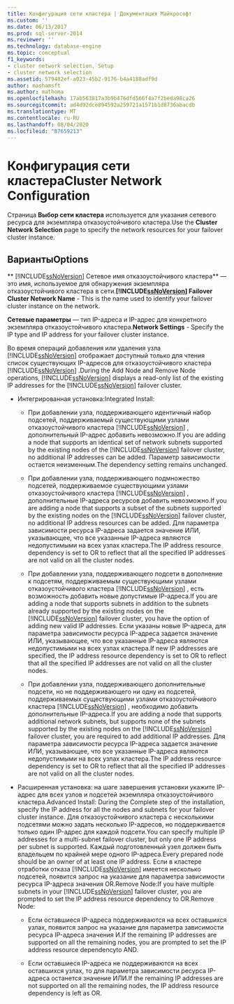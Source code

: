 ```yaml
---
title: Конфигурация сети кластера | Документация Майкрософт
ms.custom: ''
ms.date: 06/13/2017
ms.prod: sql-server-2014
ms.reviewer: ''
ms.technology: database-engine
ms.topic: conceptual
f1_keywords:
- cluster network selection, Setup
- cluster network selection
ms.assetid: 579482ef-a023-45b2-9176-b4a4188adf9d
author: mashamsft
ms.author: mathoma
ms.openlocfilehash: 17ab563817a3b9b476dfd566f4a7f2beda98ca26
ms.sourcegitcommit: ad4d92dce894592a259721a1571b1d8736abacdb
ms.translationtype: MT
ms.contentlocale: ru-RU
ms.lasthandoff: 08/04/2020
ms.locfileid: "87659213"
---
```

# <a name="cluster-network-configuration"></a><span data-ttu-id="1f1ff-102">Конфигурация сети кластера</span><span class="sxs-lookup"><span data-stu-id="1f1ff-102">Cluster Network Configuration</span></span>
  <span data-ttu-id="1f1ff-103">Страница **Выбор сети кластера** используется для указания сетевого ресурса для экземпляра отказоустойчивого кластера.</span><span class="sxs-lookup"><span data-stu-id="1f1ff-103">Use the **Cluster Network Selection** page to specify the network resources for your failover cluster instance.</span></span>  
  
## <a name="options"></a><span data-ttu-id="1f1ff-104">Варианты</span><span class="sxs-lookup"><span data-stu-id="1f1ff-104">Options</span></span>  
 <span data-ttu-id="1f1ff-105">\*\* [!INCLUDE[ssNoVersion](../../includes/ssnoversion-md.md)] Сетевое имя отказоустойчивого кластера\*\* — это имя, используемое для обнаружения экземпляра отказоустойчивого кластера в сети.</span><span class="sxs-lookup"><span data-stu-id="1f1ff-105">**[!INCLUDE[ssNoVersion](../../includes/ssnoversion-md.md)] Failover Cluster Network Name** - This is the name used to identify your failover cluster instance on the network.</span></span>  
  
 <span data-ttu-id="1f1ff-106">**Сетевые параметры** — тип IP-адреса и IP-адрес для конкретного экземпляра отказоустойчивого кластера.</span><span class="sxs-lookup"><span data-stu-id="1f1ff-106">**Network Settings** - Specify the IP type and IP address for your failover cluster instance.</span></span>  
  
 <span data-ttu-id="1f1ff-107">Во время операций добавления или удаления узла [!INCLUDE[ssNoVersion](../../includes/ssnoversion-md.md)] отображает доступный только для чтения список существующих IP-адресов для отказоустойчивого кластера [!INCLUDE[ssNoVersion](../../includes/ssnoversion-md.md)] .</span><span class="sxs-lookup"><span data-stu-id="1f1ff-107">During the Add Node and Remove Node operations, [!INCLUDE[ssNoVersion](../../includes/ssnoversion-md.md)] displays a read-only list of the existing IP addresses for the [!INCLUDE[ssNoVersion](../../includes/ssnoversion-md.md)] failover cluster.</span></span>  
  
-   <span data-ttu-id="1f1ff-108">Интегрированная установка:</span><span class="sxs-lookup"><span data-stu-id="1f1ff-108">Integrated Install:</span></span>  
  
    -   <span data-ttu-id="1f1ff-109">При добавлении узла, поддерживающего идентичный набор подсетей, поддерживаемый существующими узлами отказоустойчивого кластера [!INCLUDE[ssNoVersion](../../includes/ssnoversion-md.md)] , дополнительный IP-адрес добавить невозможно.</span><span class="sxs-lookup"><span data-stu-id="1f1ff-109">If you are adding a node that supports an identical set of network subnets supported by the existing nodes of the [!INCLUDE[ssNoVersion](../../includes/ssnoversion-md.md)] failover cluster, no additional IP addresses can be added.</span></span> <span data-ttu-id="1f1ff-110">Параметр зависимости остается неизменным.</span><span class="sxs-lookup"><span data-stu-id="1f1ff-110">The dependency setting remains unchanged.</span></span>  
  
    -   <span data-ttu-id="1f1ff-111">При добавлении узла, поддерживающего подмножество подсетей, поддерживаемое существующими узлами отказоустойчивого кластера [!INCLUDE[ssNoVersion](../../includes/ssnoversion-md.md)] , дополнительные IP-адреса ресурсов добавить невозможно.</span><span class="sxs-lookup"><span data-stu-id="1f1ff-111">If you are adding a node that supports a subset of the subnets supported by the existing nodes on the [!INCLUDE[ssNoVersion](../../includes/ssnoversion-md.md)] failover cluster, no additional IP address resources can be added.</span></span> <span data-ttu-id="1f1ff-112">Для параметра зависимости ресурса IP-адреса задается значение ИЛИ, указывающее, что все указанные IP-адреса являются недопустимыми на всех узлах кластера.</span><span class="sxs-lookup"><span data-stu-id="1f1ff-112">The IP address resource dependency is set to OR to reflect that all the specified IP addresses are not valid on all the cluster nodes.</span></span>  
  
    -   <span data-ttu-id="1f1ff-113">При добавлении узла, поддерживающего подсети в дополнение к подсетям, поддерживаемым существующими узлами отказоустойчивого кластера [!INCLUDE[ssNoVersion](../../includes/ssnoversion-md.md)] , есть возможность добавить новые допустимые IP-адреса.</span><span class="sxs-lookup"><span data-stu-id="1f1ff-113">If you are adding a node that supports subnets in addition to the subnets already supported by the existing nodes on the [!INCLUDE[ssNoVersion](../../includes/ssnoversion-md.md)] failover cluster, you have the option of adding new valid IP addresses.</span></span> <span data-ttu-id="1f1ff-114">Если указаны новые IP-адреса, для параметра зависимости ресурса IP-адреса задается значение ИЛИ, указывающее, что все указанные IP-адреса являются недопустимыми на всех узлах кластера.</span><span class="sxs-lookup"><span data-stu-id="1f1ff-114">If new IP addresses are specified, the IP address resource dependency is set to OR to reflect that all the specified IP addresses are not valid on all the cluster nodes.</span></span>  
  
    -   <span data-ttu-id="1f1ff-115">При добавлении узла, поддерживающего дополнительные подсети, но не поддерживающего ни одну из подсетей, поддерживаемых существующими узлами отказоустойчивого кластера [!INCLUDE[ssNoVersion](../../includes/ssnoversion-md.md)] , необходимо добавить дополнительные IP-адреса.</span><span class="sxs-lookup"><span data-stu-id="1f1ff-115">If you are adding a node that supports additional network subnets, but supports none of the subnets supported by the existing nodes on the [!INCLUDE[ssNoVersion](../../includes/ssnoversion-md.md)] failover cluster, you are required to add additional IP addresses.</span></span> <span data-ttu-id="1f1ff-116">Для параметра зависимости ресурса IP-адреса задается значение ИЛИ, указывающее, что все указанные IP-адреса являются недопустимыми на всех узлах кластера.</span><span class="sxs-lookup"><span data-stu-id="1f1ff-116">The IP address resource dependency is set to OR to reflect that all the specified IP addresses are not valid on all the cluster nodes.</span></span>  
  
-   <span data-ttu-id="1f1ff-117">Расширенная установка: на шаге завершения установки укажите IP-адрес для всех узлов и подсетей экземпляра отказоустойчивого кластера.</span><span class="sxs-lookup"><span data-stu-id="1f1ff-117">Advanced Install: During the Complete step of the installation, specify the IP address for all the nodes and subnets for your failover cluster instance.</span></span> <span data-ttu-id="1f1ff-118">Для отказоустойчивого кластера с несколькими подсетями можно задать несколько IP-адресов, но поддерживается только один IP-адрес для каждой подсети.</span><span class="sxs-lookup"><span data-stu-id="1f1ff-118">You can specify multiple IP addresses for a multi-subnet failover cluster, but only one IP address per subnet is supported.</span></span> <span data-ttu-id="1f1ff-119">Каждый подготовленный узел должен быть владельцем по крайней мере одного IP-адреса.</span><span class="sxs-lookup"><span data-stu-id="1f1ff-119">Every prepared node should be an owner of at least one IP address.</span></span> <span data-ttu-id="1f1ff-120">Если в кластере отработки отказа [!INCLUDE[ssNoVersion](../../includes/ssnoversion-md.md)] имеется несколько подсетей, появится запрос на указание для параметра зависимости ресурса IP-адреса значения OR.Remove Node:</span><span class="sxs-lookup"><span data-stu-id="1f1ff-120">If you have multiple subnets in your [!INCLUDE[ssNoVersion](../../includes/ssnoversion-md.md)] failover cluster, you are prompted to set the IP address resource dependency to OR.Remove Node:</span></span>  
  
    -   <span data-ttu-id="1f1ff-121">Если оставшиеся IP-адреса поддерживаются на всех оставшихся узлах, появится запрос на указание для параметра зависимости ресурса IP-адреса значения И.</span><span class="sxs-lookup"><span data-stu-id="1f1ff-121">If the remaining IP addresses are supported on all the remaining nodes, you are prompted to set the IP address resource dependencyto AND.</span></span>  
  
    -   <span data-ttu-id="1f1ff-122">Если оставшиеся IP-адреса не поддерживаются на всех оставшихся узлах, то для параметра зависимости ресурса IP-адреса останется значение ИЛИ.</span><span class="sxs-lookup"><span data-stu-id="1f1ff-122">If the remaining IP addresses are not supported on all the remaining nodes, the IP address resource dependency is left as OR.</span></span>  
  
  
